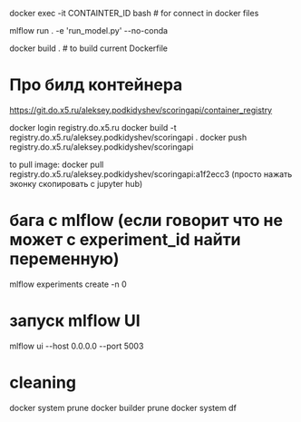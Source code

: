 docker exec -it CONTAINTER_ID bash # for connect in docker files

mlflow run . -e 'run_model.py' --no-conda

docker build . # to build current Dockerfile

# Про билд контейнера
https://git.do.x5.ru/aleksey.podkidyshev/scoringapi/container_registry

docker login registry.do.x5.ru
docker build -t registry.do.x5.ru/aleksey.podkidyshev/scoringapi .
docker push registry.do.x5.ru/aleksey.podkidyshev/scoringapi

to pull image: docker pull registry.do.x5.ru/aleksey.podkidyshev/scoringapi:a1f2ecc3
(просто нажать эконку скопировать с jupyter hub)

# бага с mlflow (если говорит что не может с experiment_id найти переменную)
mlflow experiments create -n 0

# запуск mlflow UI
mlflow ui --host 0.0.0.0 --port 5003

# cleaning
docker system prune
docker builder prune
docker system df